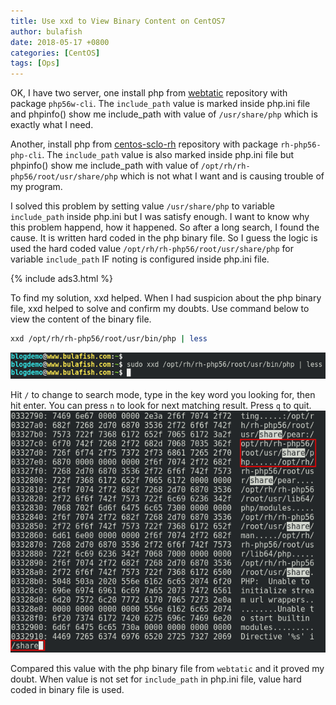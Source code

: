 ```yaml
---
title: Use xxd to View Binary Content on CentOS7
author: bulafish
date: 2018-05-17 +0800
categories: [CentOS]
tags: [Ops]
---
```


OK, I have two server, one install php from [webtatic](https://webtatic.com/projects/yum-repository/) repository with package `php56w-cli`.  The `include_path` value is marked inside php.ini file and phpinfo() show me include_path with value of `/usr/share/php` which is exactly what I need.

Another, install php from [centos-sclo-rh](https://wiki.centos.org/AdditionalResources/Repositories/SCL) repository with package `rh-php56-php-cli`.  The `include_path` value is also marked inside php.ini file but phpinfo() show me include_path with value of `/opt/rh/rh-php56/root/usr/share/php` which is not what I want and is causing trouble of my program.

I solved this problem by setting value `/usr/share/php` to variable `include_path` inside php.ini but I was satisfy enough.  I want to know why this problem happend, how it happened.  So after a long search, I found the cause.  It is written hard coded in the php binary file.  So I guess the logic is used the hard coded value `/opt/rh/rh-php56/root/usr/share/php` for variable `include_path` IF noting is configured inside php.ini file.

{% include ads3.html %}

To find my solution, xxd helped.  When I had suspicion about the php binary file,  xxd helped to solve and confirm my doubts.  Use command below to view the content of the binary file.
```bash
xxd /opt/rh/rh-php56/root/usr/bin/php | less
```
![xxd](/assets/img/2018051702.png)

Hit `/` to change to search mode, type in the key word you looking for, then hit enter.  You can press `n` to look for next matching result.  Press `q` to quit.  
![xxd](/assets/img/2018051703.png)

Compared this value with the php binary file from `webtatic` and it proved my doubt.  When value is not set for `include_path` in php.ini file, value hard coded in binary file is used.
